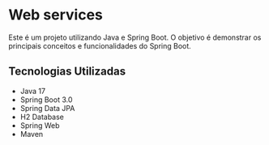 # Web services

Este é um projeto utilizando Java e Spring Boot. O objetivo é demonstrar os principais conceitos e funcionalidades do Spring Boot.

## Tecnologias Utilizadas

- Java 17
- Spring Boot 3.0
- Spring Data JPA
- H2 Database
- Spring Web
- Maven
